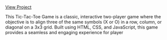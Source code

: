 <a href=" https://putthanarasimhareddy.github.io/TicTacToe-Project/">View Project</a>
<p>This Tic-Tac-Toe Game is a classic, interactive two-player game where the objective is to align three of the same symbols (X or O) in a row, column, or diagonal on a 3x3 grid. Built using HTML, CSS, and JavaScript, this game provides a seamless and engaging experience for player</p>
